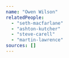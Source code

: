 ```yaml
---
name: "Owen Wilson"
relatedPeople:
  - "seth-macfarlane"
  - "ashton-kutcher"
  - "steve-carell"
  - "martin-lawrence"
sources: []
---
```



